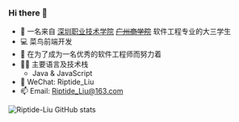 ### Hi there 👋

<!--
**HsOjo/HsOjo** is a ✨ _special_ ✨ repository because its `README.md` (this file) appears on your GitHub profile.

Here are some ideas to get you started:

- 🔭 I’m currently working on ...
- 🌱 I’m currently learning ...
- 👯 I’m looking to collaborate on ...
- 🤔 I’m looking for help with ...
- 💬 Ask me about ...
- 📫 How to reach me: ...
- 😄 Pronouns: ...
- ⚡ Fun fact: ...
-->

- 🌱 一名来自 [深圳职业技术学院](https://www.szpt.edu.cn) ~~[广州商学院](https://www.gcc.edu.cn/)~~ 软件工程专业的大三学生
- 💻 菜鸟前端开发
- 💪 在为了成为一名优秀的软件工程师而努力着
- 🧑‍💻 主要语言及技术栈
  - Java & JavaScript
- 💬 WeChat: Riptide_Liu
- 📫 Email: Riptide_Liu@163.com


![Riptide-Liu GitHub stats](https://github-readme-stats-liart-theta.vercel.app/api?username=Riptide-Liu&count_private=true&show_icons=true&include_all_commits=true&hide_title=true)
